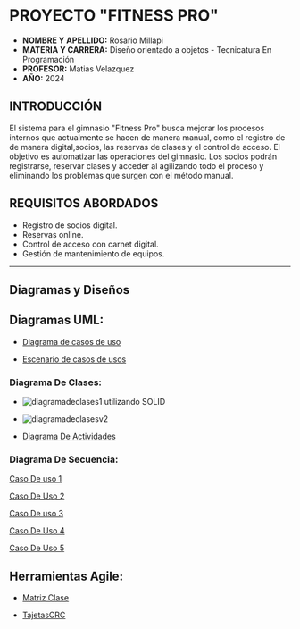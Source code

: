  # PROYECTO "FITNESS PRO"
- **NOMBRE Y APELLIDO:** Rosario Millapi
- **MATERIA Y CARRERA:** Diseño orientado a objetos  - Tecnicatura En Programación 
- **PROFESOR:** Matias Velazquez
- **AÑO:** 2024

 ## **INTRODUCCIÓN**
 El sistema para el gimnasio "Fitness Pro" busca mejorar los procesos internos que actualmente se hacen de manera manual, como el registro de  de manera digital,socios, las reservas de clases y el control de acceso. El objetivo es automatizar las operaciones del gimnasio. Los socios podrán registrarse, reservar clases y acceder al agilizando todo el proceso y eliminando los problemas que surgen con el método manual.

 ## **REQUISITOS ABORDADOS**
 - Registro de socios digital.
 - Reservas online. 
 - Control de acceso con carnet digital.
 - Gestión de mantenimiento de equipos.

---
## **Diagramas y Diseños**

 ## **Diagramas UML:**

 - [Diagrama de casos de uso](https://drive.google.com/file/d/1HJboCE5IGiOjh_onm2bhqtqUCmFkbG68/view?usp=sharing)

  - [Escenario de casos de usos](https://ucesvirtual-my.sharepoint.com/:x:/g/personal/r_millapi_comunidad_uces_edu_ar/EdGoQyUKFzRFpfQAryOJuqUBxhEbcWsOjB7JKW-cBIPbMQ?e=VMdSbH)
   
  ### **Diagrama De Clases:**


  - ![diagramadeclases1 utilizando SOLID](https://github.com/user-attachments/assets/503a87d2-352e-47bb-9d93-a9bcb4e6f936 "Diagrama de clases V1")



 - ![diagramadeclasesv2](https://github.com/user-attachments/assets/a0fa3bc0-1049-49b8-8e0c-0e8fc099eeb0 "Diagrama de clases V2")



- [Diagrama De Actividades](https://drive.google.com/file/d/1ij7q7-M_28qmoa0G5nJe0TUEylpXxDOp/view?usp=sharing)

### **Diagrama De Secuencia:**

[Caso De uso 1](https://drive.google.com/file/d/1kOWA4urbu0nqzt-Il1EwyePs_UWgMnYu/view?usp=sharing)

[Caso De Uso 2](https://drive.google.com/file/d/1KS72_F-5u2kpkWr-DeSS9cdnCbTlxtZs/view?usp=sharing)

[Caso De uso 3](https://drive.google.com/file/d/1auvOvi7ZLlYV4YMovxFggDfsPVEzJDKN/view?usp=sharing)

[Caso De Uso 4](https://drive.google.com/file/d/15IGNfOsTHtXvLsQG_IH5UZ1Ynpx7VBGY/view?usp=sharing)

[Caso De Uso 5](https://drive.google.com/file/d/1moEQ8GdDERg1IivG2uOsrPtwysAWdz_p/view?usp=sharing)

## **Herramientas Agile:**
  - [Matriz Clase](https://drive.google.com/file/d/1fslUvn4fC3GPOcCHnUw_LSfWLGbshhpZ/view?usp=sharing)

   - [TajetasCRC](https://drive.google.com/file/d/1q82gGCUhgcrwphYNKUyMSf58UGA9aS1h/view?usp=sharing) 


